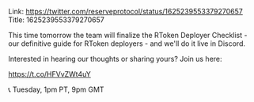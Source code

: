 Link:  https://twitter.com/reserveprotocol/status/1625239553379270657
Title: 1625239553379270657

This time tomorrow the team will finalize the RToken Deployer Checklist - our definitive guide for RToken deployers - and we'll do it live in Discord.

Interested in hearing our thoughts or sharing yours? Join us here:

https://t.co/HFVvZWt4uY

📞 Tuesday, 1pm PT, 9pm GMT